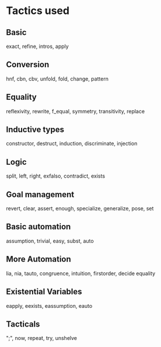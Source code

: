 # Tactics used
## Basic
exact, refine, intros, apply
## Conversion
hnf, cbn, cbv, unfold, fold, change, pattern
## Equality
reflexivity, rewrite, f_equal, symmetry, transitivity, replace
## Inductive types
constructor, destruct, induction, discriminate, injection
## Logic
split, left, right, exfalso, contradict, exists
## Goal management
revert, clear, assert, enough, specialize, generalize, pose, set
## Basic automation
assumption, trivial, easy, subst, auto
## More Automation
lia, nia, tauto, congruence, intuition, firstorder, decide equality
## Existential Variables
eapply, eexists, eassumption, eauto
## Tacticals
";", now, repeat, try, unshelve
